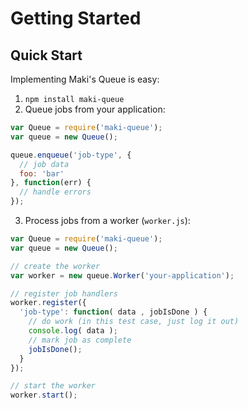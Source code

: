 # Getting Started

## Quick Start

Implementing Maki's Queue is easy:

1.  `npm install maki-queue`
2.  Queue jobs from your application:  
  ```javascript
  var Queue = require('maki-queue');
  var queue = new Queue();
  
  queue.enqueue('job-type', {
    // job data
    foo: 'bar'
  }, function(err) {
    // handle errors
  });
  ```
3.  Process jobs from a worker (`worker.js`):  
  ```javascript
  var Queue = require('maki-queue');
  var queue = new Queue();

  // create the worker
  var worker = new queue.Worker('your-application');

  // register job handlers
  worker.register({
    'job-type': function( data , jobIsDone ) {
      // do work (in this test case, just log it out)
      console.log( data );
      // mark job as complete
      jobIsDone();
    }
  });

  // start the worker
  worker.start();
  ```